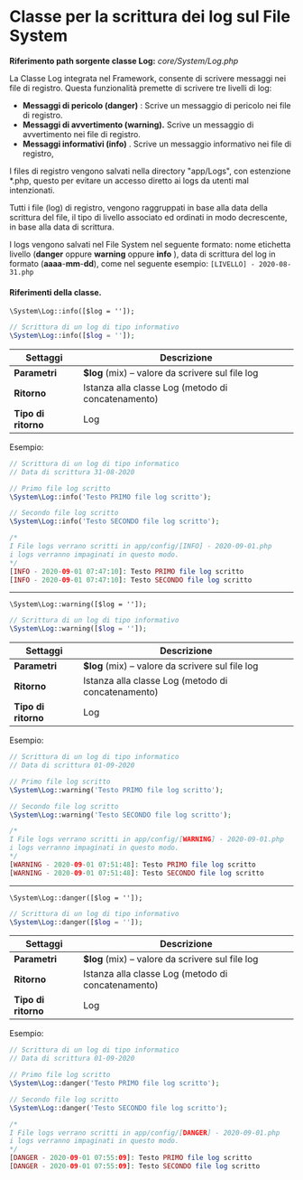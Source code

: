 # Classe per la scrittura dei log sul File System

**Riferimento path sorgente classe Log:** *core/System/Log.php*

La Classe Log integrata nel  Framework, consente di scrivere messaggi nei file di registro. Questa funzionalità premette di scrivere tre livelli di log:

- **Messaggi di pericolo (danger)** :  Scrive un messaggio di pericolo nei file di registro.
- **Messaggi di avvertimento (warning).** Scrive un messaggio di avvertimento nei file di registro.
- **Messaggi informativi (info)** . Scrive un messaggio informativo nei file di registro,

I files di registro vengono salvati nella directory "app/Logs", con estenzione *.php, questo per evitare un accesso diretto ai logs da utenti mal intenzionati.

Tutti i file (log) di registro, vengono raggruppati in base alla data della scrittura del file,  il tipo di livello associato ed ordinati in modo decrescente, in base alla data di scrittura.

I logs vengono salvati nel File System nel seguente formato: nome etichetta livello (**danger** oppure **warning** oppure **info** ), data di scrittura del log in formato (**aaaa**-**mm**-**dd**), come nel seguente esempio:
`[LIVELLO] - 2020-08-31.php`



#### Riferimenti della classe.

`\System\Log::info([$log = '']);`

```php
// Scrittura di un log di tipo informativo 
\System\Log::info([$log = '']);
```

| Settaggi            | Descrizione                                         |
| ------------------- | --------------------------------------------------- |
| **Parametri**       | **$log** (mix) – valore da scrivere sul file log    |
| **Ritorno**         | Istanza alla classe Log  (metodo di concatenamento) |
| **Tipo di ritorno** | Log                                                 |

Esempio:

```php
// Scrittura di un log di tipo informatico 
// Data di scrittura 31-08-2020

// Primo file log scritto
\System\Log::info('Testo PRIMO file log scritto');

// Secondo file log scritto
\System\Log::info('Testo SECONDO file log scritto');

/*
I File logs verrano scritti in app/config/[INFO] - 2020-09-01.php
i logs verranno impaginati in questo modo.
*/
[INFO - 2020-09-01 07:47:10]: Testo PRIMO file log scritto
[INFO - 2020-09-01 07:47:10]: Testo SECONDO file log scritto

```



------

`\System\Log::warning([$log = '']);`

```php
// Scrittura di un log di tipo informativo 
\System\Log::warning([$log = '']);
```

| Settaggi            | Descrizione                                         |
| ------------------- | --------------------------------------------------- |
| **Parametri**       | **$log** (mix) – valore da scrivere sul file log    |
| **Ritorno**         | Istanza alla classe Log  (metodo di concatenamento) |
| **Tipo di ritorno** | Log                                                 |

Esempio:

```php
// Scrittura di un log di tipo informatico 
// Data di scrittura 01-09-2020

// Primo file log scritto
\System\Log::warning('Testo PRIMO file log scritto');

// Secondo file log scritto
\System\Log::warning('Testo SECONDO file log scritto');

/*
I File logs verrano scritti in app/config/[WARNING] - 2020-09-01.php
i logs verranno impaginati in questo modo.
*/
[WARNING - 2020-09-01 07:51:48]: Testo PRIMO file log scritto
[WARNING - 2020-09-01 07:51:48]: Testo SECONDO file log scritto

```



------

`\System\Log::danger([$log = '']);`

```php
// Scrittura di un log di tipo informativo 
\System\Log::danger([$log = '']);
```

| Settaggi            | Descrizione                                         |
| ------------------- | --------------------------------------------------- |
| **Parametri**       | **$log** (mix) – valore da scrivere sul file log    |
| **Ritorno**         | Istanza alla classe Log  (metodo di concatenamento) |
| **Tipo di ritorno** | Log                                                 |

Esempio:

```php
// Scrittura di un log di tipo informatico 
// Data di scrittura 01-09-2020

// Primo file log scritto
\System\Log::danger('Testo PRIMO file log scritto');

// Secondo file log scritto
\System\Log::danger('Testo SECONDO file log scritto');

/*
I File logs verrano scritti in app/config/[DANGER] - 2020-09-01.php
i logs verranno impaginati in questo modo.
*/
[DANGER - 2020-09-01 07:55:09]: Testo PRIMO file log scritto
[DANGER - 2020-09-01 07:55:09]: Testo SECONDO file log scritto

```

